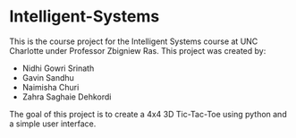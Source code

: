 # Intelligent-Systems
This is the course project for the Intelligent Systems course at UNC Charlotte under Professor Zbigniew Ras. 
This project was created by:
- Nidhi Gowri Srinath 
- Gavin Sandhu
- Naimisha Churi 
- Zahra Saghaie Dehkordi

The goal of this project is to create a 4x4 3D Tic-Tac-Toe using python and a simple user interface. 
